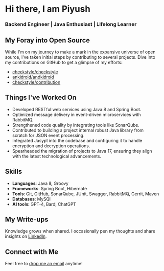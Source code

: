 # Hi there, I am Piyush
### Backend Engineer | Java Enthusiast | Lifelong Learner

## My Foray into Open Source
While I'm on my journey to make a mark in the expansive universe of open source, I've taken initial steps by contributing to several projects. Dive into my contributions on GitHub to get a glimpse of my efforts:
- [checkstyle/checkstyle](https://github.com/checkstyle/checkstyle/pulls?q=is%3Apr+author%3Arelentless-pursuit+is%3Amerged+merged%3A%3E2023-01-01)
- [ankidroid/andkidroid](https://github.com/ankidroid/Anki-Android/pulls?q=is%3Apr+author%3Arelentless-pursuit+is%3Amerged+merged%3A%3E2023-01-01)
- [checkstyle/contribution](https://github.com/checkstyle/contribution/pulls?q=is%3Apr+author%3Arelentless-pursuit)

## Things I've Worked On
  - Developed RESTful web services using Java 8 and Spring Boot.
  - Optimized message delivery in event-driven microservices with RabbitMQ.
  - Strengthened code quality by integrating tools like SonarQube.
  - Contributed to building a project internal robust Java library from scratch for JSON event processing.
  - Integrated Jasypt into the codebase and configuring it to handle encryption and decryption operations.
  - Spearheaded the migration of projects to Java 17, ensuring they align with the latest technological advancements.

## Skills
- **Languages**: Java 8, Groovy
- **Frameworks**: Spring Boot, Hibernate
- **Tools**: Git, GitHub, SonarQube, JUnit, Swagger, RabbitMQ, Gerrit, Maven
- **Databases**: MySQl
- **AI tools**: GPT-4, Bard, ChatGPT

## My Write-ups 
Knowledge grows when shared. I occasionally pen my thoughts and share insights on [LinkedIn](www.linkedin.com/in/piyush-sadangi).

## Connect with Me
Feel free to [drop me an email](mailto:piyush.sadangi@gmail.com) anytime!
